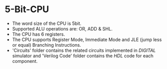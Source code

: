 # 5-Bit-CPU
- The word size of the CPU is 5bit.
- Supported ALU operations are: OR, ADD & SHL.
- The CPU has 6 registers.
- The CPU supports Register Mode, Immediate Mode and JLE (jump less or equal) Branching Instructions.
- 'Circuits' folder contains the related circuits implemented in _DIGITAL_ simulator and 'Verilog Code' folder contains the _HDL_ code for each component.
